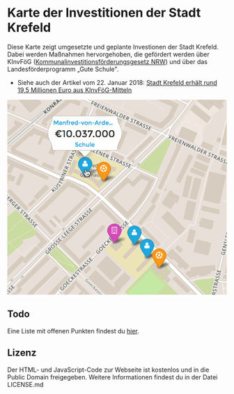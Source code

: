 # Karte der Investitionen der Stadt Krefeld

Diese Karte zeigt umgesetzte und geplante Investionen der Stadt Krefeld.
Dabei werden Maßnahmen hervorgehoben, die gefördert werden über KInvFöG ([Kommunalinvestitionsförderungsgesetz NRW](https://www.krefeld.de/de/tiefbau/massnahmen-kommunalinvestitionsfoerderungsgesetz-kinvfoeg-nrw/)) und über das Landesförderprogramm „Gute Schule".

- Siehe auch der Artikel vom 22. Januar 2018: [Stadt Krefeld erhält rund 19,5 Millionen Euro aus KInvFöG-Mitteln](https://www.krefeld.de/de/inhalt/stadt-krefeld-erhaelt-rund-19-5-millionen-euro-aus-kinvfoeg-mitteln/)

![alt text](https://raw.githubusercontent.com/tursics/schulsanierung/master/assets/social.gif "Eine Karte mit einzelnen KInvFöG-Maßnahmen")

## Todo

Eine Liste mit offenen Punkten findest du [hier](https://github.com/tursics/map-krefeld-kinvfoeg/issues).

## Lizenz

Der HTML- und JavaScript-Code zur Webseite ist kostenlos und in die Public Domain freigegeben. Weitere Informationen findest du in der Datei LICENSE.md
